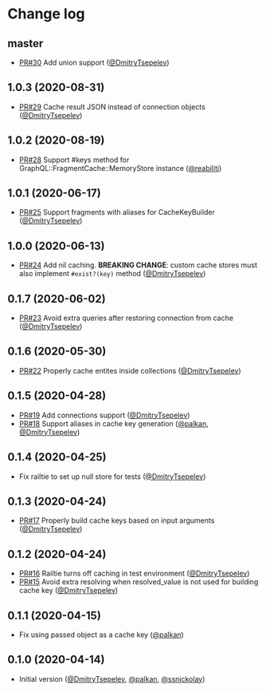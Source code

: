 # Change log

## master

- [PR#30](https://github.com/DmitryTsepelev/graphql-ruby-fragment_cache/pull/30) Add union support ([@DmitryTsepelev][])

## 1.0.3 (2020-08-31)

- [PR#29](https://github.com/DmitryTsepelev/graphql-ruby-fragment_cache/pull/29) Cache result JSON instead of connection objects ([@DmitryTsepelev][])

## 1.0.2 (2020-08-19)

- [PR#28](https://github.com/DmitryTsepelev/graphql-ruby-fragment_cache/pull/28) Support #keys method for GraphQL::FragmentCache::MemoryStore instance ([@reabiliti][])

## 1.0.1 (2020-06-17)

- [PR#25](https://github.com/DmitryTsepelev/graphql-ruby-fragment_cache/pull/25) Support fragments with aliases for CacheKeyBuilder ([@DmitryTsepelev][])

## 1.0.0 (2020-06-13)

- [PR#24](https://github.com/DmitryTsepelev/graphql-ruby-fragment_cache/pull/24) Add nil caching. **BREAKING CHANGE**: custom cache stores must also implement `#exist?(key)` method ([@DmitryTsepelev][])

## 0.1.7 (2020-06-02)

- [PR#23](https://github.com/DmitryTsepelev/graphql-ruby-fragment_cache/pull/23) Avoid extra queries after restoring connection from cache ([@DmitryTsepelev][])

## 0.1.6 (2020-05-30)

- [PR#22](https://github.com/DmitryTsepelev/graphql-ruby-fragment_cache/pull/22) Properly cache entites inside collections ([@DmitryTsepelev][])

## 0.1.5 (2020-04-28)

- [PR#19](https://github.com/DmitryTsepelev/graphql-ruby-fragment_cache/pull/19) Add connections support ([@DmitryTsepelev][])
- [PR#18](https://github.com/DmitryTsepelev/graphql-ruby-fragment_cache/pull/18) Support aliases in cache key generation ([@palkan][], [@DmitryTsepelev][])

## 0.1.4 (2020-04-25)

- Fix railtie to set up null store for tests ([@DmitryTsepelev][])

## 0.1.3 (2020-04-24)

- [PR#17](https://github.com/DmitryTsepelev/graphql-ruby-fragment_cache/pull/17) Properly build cache keys based on input arguments ([@DmitryTsepelev][])

## 0.1.2 (2020-04-24)

- [PR#16](https://github.com/DmitryTsepelev/graphql-ruby-fragment_cache/pull/16) Railtie turns off caching in test environment ([@DmitryTsepelev][])
- [PR#15](https://github.com/DmitryTsepelev/graphql-ruby-fragment_cache/pull/15) Avoid extra resolving when resolved_value is not used for building cache key ([@DmitryTsepelev][])

## 0.1.1 (2020-04-15)

- Fix using passed object as a cache key ([@palkan][])

## 0.1.0 (2020-04-14)

- Initial version ([@DmitryTsepelev][], [@palkan][], [@ssnickolay][])

[@DmitryTsepelev]: https://github.com/DmitryTsepelev
[@palkan]: https://github.com/palkan
[@ssnickolay]: https://github.com/ssnickolay
[@reabiliti]: https://github.com/reabiliti
